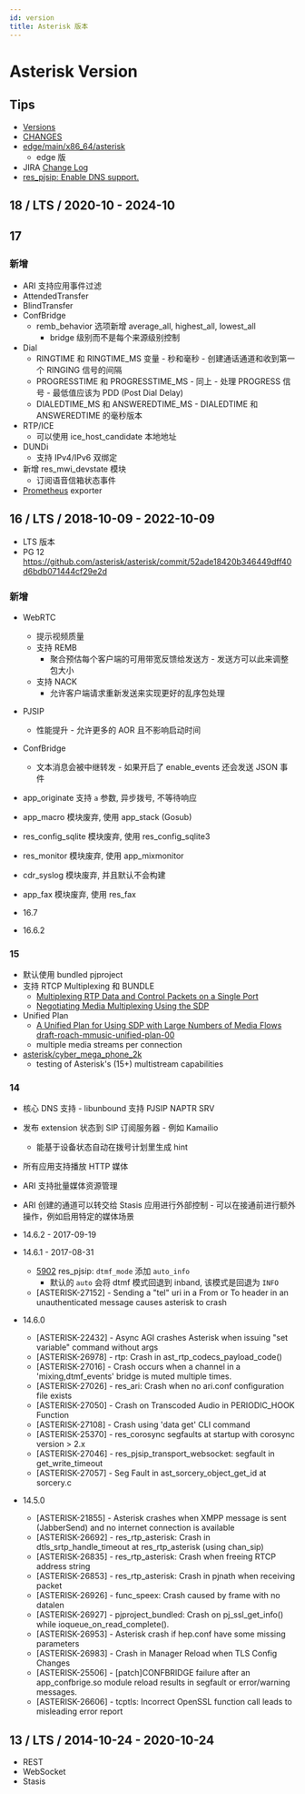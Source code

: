 ```yaml
---
id: version
title: Asterisk 版本
---
```


# Asterisk Version

## Tips
* [Versions](https://wiki.asterisk.org/wiki/display/AST/Asterisk+Versions)
* [CHANGES](https://github.com/asterisk/asterisk/blob/master/CHANGES)
* [edge/main/x86_64/asterisk](https://pkgs.alpinelinux.org/package/edge/main/x86_64/asterisk)
  * edge 版
* JIRA [Change Log](https://issues.asterisk.org/jira/browse/ASTERISK/?selectedTab=com.atlassian.jira.jira-projects-plugin:changelog-panel)
* [res_pjsip: Enable DNS support.](https://reviewboard.asterisk.org/r/3343/diff/)

## 18 / LTS / 2020-10 - 2024-10

## 17

### 新增
* ARI 支持应用事件过滤
* AttendedTransfer
* BlindTransfer
* ConfBridge
  * remb_behavior 选项新增 average_all, highest_all, lowest_all
    * bridge 级别而不是每个来源级别控制
* Dial
  * RINGTIME 和 RINGTIME_MS 变量 - 秒和毫秒 - 创建通话通道和收到第一个 RINGING 信号的间隔
  * PROGRESSTIME 和 PROGRESSTIME_MS - 同上 - 处理 PROGRESS 信号 - 最低值应该为 PDD (Post Dial Delay)
  * DIALEDTIME_MS 和 ANSWEREDTIME_MS - DIALEDTIME 和 ANSWEREDTIME 的毫秒版本
* RTP/ICE
  * 可以使用 ice_host_candidate 本地地址
* DUNDi
  * 支持 IPv4/IPv6 双绑定
* 新增 res_mwi_devstate 模块
  * 订阅语音信箱状态事件
* [Prometheus](https://wiki.asterisk.org/wiki/display/AST/Asterisk+17+Configuration_res_prometheus) exporter

## 16 / LTS / 2018-10-09 - 2022-10-09
* LTS 版本
* PG 12 https://github.com/asterisk/asterisk/commit/52ade18420b346449dff40d6bdb071444cf29e2d

### 新增
* WebRTC
  * 提示视频质量
  * 支持 REMB
    * 聚合预估每个客户端的可用带宽反馈给发送方 - 发送方可以此来调整包大小
  * 支持 NACK
    * 允许客户端请求重新发送来实现更好的乱序包处理
* PJSIP
  * 性能提升 - 允许更多的 AOR 且不影响启动时间
* ConfBridge
  * 文本消息会被中继转发 - 如果开启了 enable_events 还会发送 JSON 事件
* app_originate 支持 `a` 参数, 异步拨号, 不等待响应
* app_macro 模块废弃, 使用 app_stack (Gosub)
* res_config_sqlite 模块废弃, 使用 res_config_sqlite3
* res_monitor 模块废弃, 使用 app_mixmonitor
* cdr_syslog 模块废弃, 并且默认不会构建
* app_fax 模块废弃, 使用 res_fax

* 16.7
* 16.6.2

### 15
* 默认使用 bundled pjproject
* 支持 RTCP Multiplexing 和 BUNDLE
  * [Multiplexing RTP Data and Control Packets on a Single Port](https://tools.ietf.org/html/rfc5761)
  * [Negotiating Media Multiplexing Using the SDP](https://datatracker.ietf.org/doc/draft-ietf-mmusic-sdp-bundle-negotiation/)
* Unified Plan
  * [A Unified Plan for Using SDP with Large Numbers of Media Flows draft-roach-mmusic-unified-plan-00](https://tools.ietf.org/html/draft-roach-mmusic-unified-plan-00)
  * multiple media streams per connection
* [asterisk/cyber_mega_phone_2k](https://github.com/asterisk/cyber_mega_phone_2k)
  * testing of Asterisk's (15+) multistream capabilities

### 14
* 核心 DNS 支持 - libunbound 支持 PJSIP NAPTR SRV 
* 发布 extension 状态到 SIP 订阅服务器 - 例如 Kamailio
  * 能基于设备状态自动在拨号计划里生成 hint
* 所有应用支持播放 HTTP 媒体
* ARI 支持批量媒体资源管理
* ARI 创建的通道可以转交给 Stasis 应用进行外部控制 - 可以在接通前进行额外操作，例如启用特定的媒体场景

* 14.6.2 - 2017-09-19
* 14.6.1 - 2017-08-31
  * [5902](https://gerrit.asterisk.org/#/c/5902/) res_pjsip: `dtmf_mode` 添加 `auto_info`
      * 默认的 `auto` 会将 dtmf 模式回退到 inband, 该模式是回退为 `INFO`
  * [ASTERISK-27152] - Sending a "tel" uri in a From or To header in an unauthenticated message causes asterisk to crash
* 14.6.0
  * [ASTERISK-22432] - Async AGI crashes Asterisk when issuing "set variable" command without args
  * [ASTERISK-26978] - rtp: Crash in ast_rtp_codecs_payload_code()
  * [ASTERISK-27016] - Crash occurs when a channel in a 'mixing,dtmf_events' bridge is muted multiple times.
  * [ASTERISK-27026] - res_ari: Crash when no ari.conf configuration file exists
  * [ASTERISK-27050] - Crash on Transcoded Audio in PERIODIC_HOOK Function
  * [ASTERISK-27108] - Crash using 'data get' CLI command
  * [ASTERISK-25370] - res_corosync segfaults at startup with corosync version > 2.x
  * [ASTERISK-27046] - res_pjsip_transport_websocket: segfault in get_write_timeout
  * [ASTERISK-27057] - Seg Fault in ast_sorcery_object_get_id at sorcery.c
* 14.5.0
  * [ASTERISK-21855] - Asterisk crashes when XMPP message is sent (JabberSend) and no internet connection is available
  * [ASTERISK-26692] - res_rtp_asterisk: Crash in dtls_srtp_handle_timeout at res_rtp_asterisk (using chan_sip)
  * [ASTERISK-26835] - res_rtp_asterisk: Crash when freeing RTCP address string
  * [ASTERISK-26853] - res_rtp_asterisk: Crash in pjnath when receiving packet
  * [ASTERISK-26926] - func_speex: Crash caused by frame with no datalen
  * [ASTERISK-26927] - pjproject_bundled: Crash on pj_ssl_get_info() while ioqueue_on_read_complete().
  * [ASTERISK-26953] - Asterisk crash if hep.conf have some missing parameters
  * [ASTERISK-26983] - Crash in Manager Reload when TLS Config Changes
  * [ASTERISK-25506] - [patch]CONFBRIDGE failure after an app_confbrige.so module reload results in segfault or error/warning messages.
  * [ASTERISK-26606] - tcptls: Incorrect OpenSSL function call leads to misleading error report

## 13 / LTS / 2014-10-24 - 2020-10-24
* REST
* WebSocket
* Stasis
